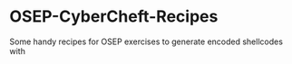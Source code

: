 # OSEP-CyberCheft-Recipes
Some handy recipes for OSEP exercises to generate encoded shellcodes with
